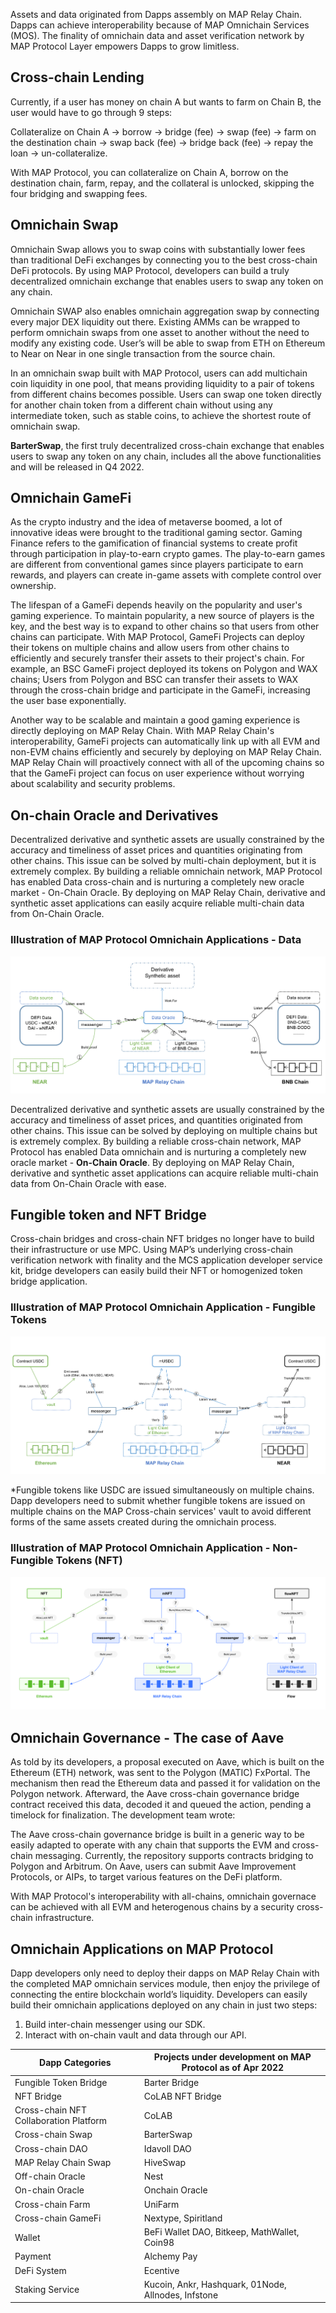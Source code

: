 Assets and data originated from Dapps assembly on MAP Relay Chain. Dapps can achieve interoperability because of MAP Omnichain Services (MOS). The finality of omnichain data and asset verification network by MAP Protocol Layer empowers Dapps to grow limitless.

## Cross-chain Lending

Currently, if a user has money on chain A but wants to farm on Chain B, the user would have to go through 9 steps: 

Collateralize on Chain A -> borrow -> bridge (fee) -> swap (fee) -> farm on the destination chain -> swap back (fee) -> bridge back (fee) -> repay the loan -> un-collateralize. 

With MAP Protocol, you can collateralize on Chain A, borrow on the destination chain, farm, repay, and the collateral is unlocked, skipping the four bridging and swapping fees.



## Omnichain Swap

Omnichain Swap allows you to swap coins with substantially lower fees than traditional DeFi exchanges by connecting you to the best cross-chain DeFi protocols. By using MAP Protocol, developers can build a truly decentralized omnichain exchange that enables users to swap any token on any chain.
 
Omnichain SWAP also enables omnichain aggregation swap by connecting every major DEX liquidity out there. Existing AMMs can be wrapped to perform omnichain swaps from one asset to another without the need to modify any existing code. User’s will be able to swap from ETH on Ethereum to Near on Near in one single transaction from the source chain.

In an omnichain swap built with MAP Protocol, users can add multichain coin liquidity in one pool, that means providing liquidity to a pair of tokens from different chains becomes possible. Users can swap one token directly for another chain token from a different chain without using any intermediate token, such as stable coins, to achieve the shortest route of omnichain swap.

**BarterSwap**, the first truly decentralized cross-chain exchange that enables users to swap any token on any chain, includes all the above functionalities and will be released in Q4 2022. 


## Omnichain GameFi

As the crypto industry and the idea of metaverse boomed, a lot of innovative ideas were brought to the traditional gaming sector. Gaming Finance refers to the gamification of financial systems to create profit through participation in play-to-earn crypto games. The play-to-earn games are different from conventional games since players participate to earn rewards, and players can create in-game assets with complete control over ownership. 

The lifespan of a GameFi depends heavily on the popularity and user's gaming experience. To maintain popularity, a new source of players is the key, and the best way is to expand to other chains so that users from other chains can participate. With MAP Protocol, GameFi Projects can deploy their tokens on multiple chains and allow users from other chains to efficiently and securely transfer their assets to their project's chain. For example, an BSC GameFi project deployed its tokens on Polygon and WAX chains; Users from Polygon and BSC can transfer their assets to WAX through the cross-chain bridge and participate in the GameFi, increasing the user base exponentially. 

Another way to be scalable and maintain a good gaming experience is directly deploying on MAP Relay Chain. With MAP Relay Chain's interoperability, GameFi projects can automatically link up with all EVM and non-EVM chains efficiently and securely by deploying on MAP Relay Chain. MAP Relay Chain will proactively connect with all of the upcoming chains so that the GameFi project can focus on user experience without worrying about scalability and security problems. 


## On-chain Oracle and Derivatives

Decentralized derivative and synthetic assets are usually constrained by the accuracy and timeliness of asset prices and quantities originating from other chains. This issue can be solved by multi-chain deployment, but it is extremely complex. By building a reliable omnichain network, MAP Protocol has enabled Data cross-chain and is nurturing a completely new oracle market - On-Chain Oracle. By deploying on MAP Relay Chain, derivative and synthetic asset applications can easily acquire reliable multi-chain data from On-Chain Oracle. 


### Illustration of MAP Protocol Omnichain Applications - Data

![Illustration of MAP Protocol Omnichain Applications - Data](dataflow.png)

Decentralized derivative and synthetic assets are usually constrained by the accuracy and timeliness of asset prices, and quantities originated from other chains. This issue can be solved by deploying on multiple chains but is extremely complex. By building a reliable cross-chain network, MAP Protocol has enabled Data omnichain and is nurturing a completely new oracle market - **On-Chain Oracle**. By deploying on MAP Relay Chain, derivative and synthetic asset applications can acquire reliable multi-chain data from On-Chain Oracle with ease. 

## Fungible token and NFT Bridge

Cross-chain bridges and cross-chain NFT bridges no longer have to build their infrastructure or use MPC. Using MAP’s underlying cross-chain verification network with finality and the MCS application developer service kit, bridge developers can easily build their NFT or homogenized token bridge application. 


### Illustration of MAP Protocol Omnichain Application - Fungible Tokens

![MAP Protocol Omnichain Application - Fungible Tokens](fungible.png)

*Fungible tokens like USDC are issued simultaneously on multiple chains. Dapp developers need to submit whether fungible tokens are issued on multiple chains on the MAP Cross-chain services' vault to avoid different forms of the same assets created during the omnichain process.

### Illustration of MAP Protocol Omnichain Application - Non-Fungible Tokens (NFT)

![MAP Protocol Omnichain Application - NFT](nft_flow.png)

## Omnichain Governance - The case of Aave

As told by its developers, a proposal executed on Aave, which is built on the Ethereum (ETH) network, was sent to the Polygon (MATIC) FxPortal. The mechanism then read the Ethereum data and passed it for validation on the Polygon network. Afterward, the Aave cross-chain governance bridge contract received this data, decoded it and queued the action, pending a timelock for finalization. The development team wrote:

The Aave cross-chain governance bridge is built in a generic way to be easily adapted to operate with any chain that supports the EVM and cross-chain messaging. Currently, the repository supports contracts bridging to Polygon and Arbitrum. On Aave, users can submit Aave Improvement Protocols, or AIPs, to target various features on the DeFi platform.
 
With MAP Protocol's interoperability with all-chains, omnichain governace can be achieved with all EVM and heterogenous chains by a security cross-chain infrastructure. 


## Omnichain Applications on MAP Protocol

Dapp developers only need to deploy their dapps on MAP Relay Chain with the completed MAP omnichain services module, then enjoy the privilege of connecting the entire blockchain world’s liquidity. Developers can easily build their omnichain applications deployed on any chain in just two steps:

1. Build inter-chain messenger using our SDK.
2. Interact with on-chain vault and data through our API.

| Dapp Categories | Projects under development on MAP Protocol as of Apr 2022 |
| ---- | ---- |
| Fungible Token Bridge | Barter Bridge |
| NFT Bridge | CoLAB NFT Bridge |
| Cross-chain NFT Collaboration Platform | CoLAB |
| Cross-chain Swap | BarterSwap |
| Cross-chain DAO | Idavoll DAO |
| MAP Relay Chain Swap | HiveSwap |
| Off-chain Oracle | Nest |
| On-chain Oracle | Onchain Oracle |
| Cross-chain Farm | UniFarm |
| Cross-chain GameFi | Nextype, Spiritland |
| Wallet | BeFi Wallet DAO, Bitkeep, MathWallet, Coin98 |
| Payment | Alchemy Pay |
| DeFi System | Ecentive |
| Staking Service | Kucoin, Ankr, Hashquark, 01Node, Allnodes, Infstone |
